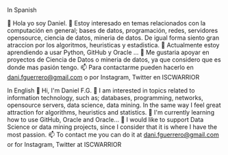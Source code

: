 In Spanish

👋 Hola yo soy Daniel.
👀 Estoy interesado en temas relacionados con la computación en general; bases de datos, programación, redes, servidores opensource, ciencia de datos, mineria de datos. De igual forma siento gran atraccion por los algoritmos, heuristicas y estadistica.
🌱 Actualmente estoy aprendiendo a usar Python, GitHub y Oracle ...
💞️ Me gustaria apoyar en proyectos de Ciencia de Datos o mineria de datos, ya que considero que es donde mas pasión tengo. 
📫 Para contactarme pueden hacerlo en dani.fguerrero@gmail.com o por Instagram, Twitter en ISCWARRIOR


In English
👋 Hi, I'm Daniel F.G.
👀 I am interested in topics related to information technology, such as; databases, programming, networks, opensource servers, data science, data mining. In the same way I feel great attraction for algorithms, heuristics and statistics.
🌱 I'm currently learning how to use GitHub, Oracle and Oracle...
💞️ I would like to support Data Science or data mining projects, since I consider that it is where I have the most passion.
📫 To contact me you can do it at dani.fguerrero@gmail.com or for Instagram, Twitter at ISCWARRIOR


<!---
iscwarrior/iscwarrior is a ✨ special ✨ repository because its `README.md` (this file) appears on your GitHub profile.
You can click the Preview link to take a look at your changes.
--->
